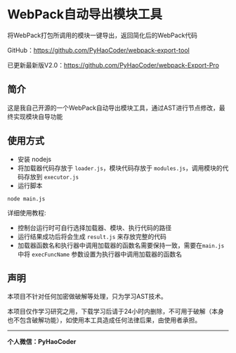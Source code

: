 # WebPack自动导出模块工具

将WebPack打包所调用的模块一键导出，返回简化后的WebPack代码

GitHub：https://github.com/PyHaoCoder/webpack-export-tool

已更新最新版V2.0：https://github.com/PyHaoCoder/webpack-Export-Pro

## 简介

这是我自己开源的一个WebPack自动导出模块工具，通过AST进行节点修改，最终实现模块自导功能

## 使用方式

* 安装 nodejs
* 将加载器代码存放于 `loader.js`，模块代码存放于 `modules.js`，调用模块的代码存放到 `executor.js`
* 运行脚本

```shell
node main.js
```

详细使用教程:

* 控制台运行时可自行选择加载器、模块、执行代码的路径
* 运行结果成功后将会生成 `result.js` 来存放完整的代码
* 加载器函数名和执行器中调用加载器的函数名需要保持一致，需要在`main.js`中将 `execFuncName` 参数设置为执行器中调用加载器的函数名

## 声明

本项目不针对任何加密做破解等处理，只为学习AST技术。

本项目仅作学习研究之用，下载学习后请于24小时内删除，不可用于破解（本身也不包含破解功能），如使用本工具造成任何法律后果，由使用者承担。


---
**个人微信：PyHaoCoder**
